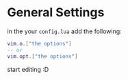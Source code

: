 # General Settings

in the your `config.lua` add the following:

```lua
vim.o.["the options"]
-- or 
vim.opt.["the options"]
```

start editing :D
